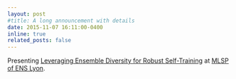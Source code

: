 ```yaml
---
layout: post
#title: A long announcement with details
date: 2015-11-07 16:11:00-0400
inline: true
related_posts: false
---
```


Presenting <a href="https://proceedings.mlr.press/v238/odonnat24a/odonnat24a.pdf">Leveraging Ensemble Diversity for Robust Self-Training</a> at <a href="https://www.ens-lyon.fr/PHYSIQUE/seminars/machine-learning-and-signal-processing">MLSP of ENS Lyon<a/>.
